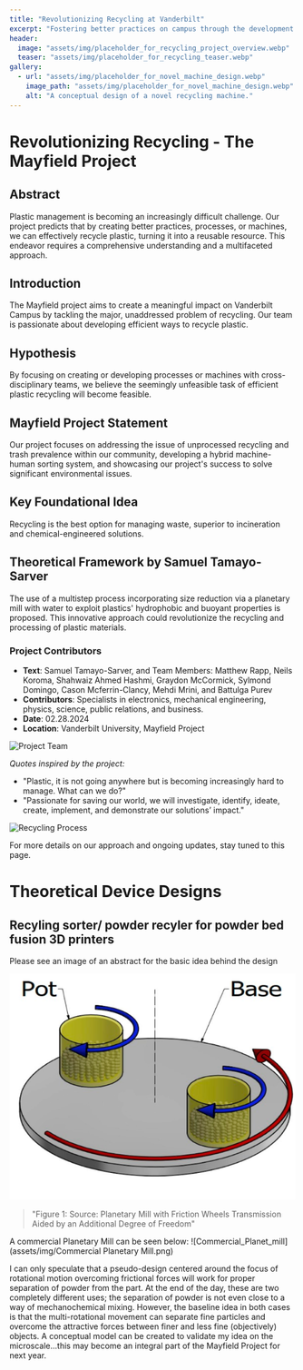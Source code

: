 ```yaml
---
title: "Revolutionizing Recycling at Vanderbilt"
excerpt: "Fostering better practices on campus through the development and implementation of novel recycling machines."
header:
  image: "assets/img/placeholder_for_recycling_project_overview.webp"
  teaser: "assets/img/placeholder_for_recycling_teaser.webp"
gallery:
  - url: "assets/img/placeholder_for_novel_machine_design.webp"
    image_path: "assets/img/placeholder_for_novel_machine_design.webp"
    alt: "A conceptual design of a novel recycling machine."
---
```


# Revolutionizing Recycling - The Mayfield Project

## Abstract

Plastic management is becoming an increasingly difficult challenge. Our project predicts that by creating better practices, processes, or machines, we can effectively recycle plastic, turning it into a reusable resource. This endeavor requires a comprehensive understanding and a multifaceted approach.

## Introduction

The Mayfield project aims to create a meaningful impact on Vanderbilt Campus by tackling the major, unaddressed problem of recycling. Our team is passionate about developing efficient ways to recycle plastic.

## Hypothesis

By focusing on creating or developing processes or machines with cross-disciplinary teams, we believe the seemingly unfeasible task of efficient plastic recycling will become feasible.

## Mayfield Project Statement

Our project focuses on addressing the issue of unprocessed recycling and trash prevalence within our community, developing a hybrid machine-human sorting system, and showcasing our project's success to solve significant environmental issues.

## Key Foundational Idea

Recycling is the best option for managing waste, superior to incineration and chemical-engineered solutions.

## Theoretical Framework by Samuel Tamayo-Sarver

The use of a multistep process incorporating size reduction via a planetary mill with water to exploit plastics' hydrophobic and buoyant properties is proposed. This innovative approach could revolutionize the recycling and processing of plastic materials.

### Project Contributors

- **Text**: Samuel Tamayo-Sarver, and Team Members: Matthew Rapp, Neils Koroma, Shahwaiz Ahmed Hashmi, Graydon McCormick, Sylmond Domingo, Cason Mcferrin-Clancy, Mehdi Mrini, and Battulga Purev
- **Contributors**: Specialists in electronics, mechanical engineering, physics, science, public relations, and business.
- **Date**: 02.28.2024
- **Location**: Vanderbilt University, Mayfield Project

![Project Team](assets/img/placeholder_for_project_team.jpg)

*Quotes inspired by the project:*

- "Plastic, it is not going anywhere but is becoming increasingly hard to manage. What can we do?"
- "Passionate for saving our world, we will investigate, identify, ideate, create, implement, and demonstrate our solutions’ impact."

![Recycling Process](assets/img/placeholder_for_recycling_process.jpg)

For more details on our approach and ongoing updates, stay tuned to this page.

# Theoretical Device Designs

## Recyling sorter/ powder recyler for powder bed fusion 3D printers

Please see an image of an abstract for the basic idea behind the design 

![Rotational_movement](assets/img/Rotational_mill_motion.png)
> "Figure 1: Source: Planetary Mill with Friction Wheels Transmission Aided by an Additional Degree of Freedom"

A commercial Planetary Mill can be seen below: 
![Commercial_Planet_mill](assets/img/Commercial Planetary Mill.png)


I can only speculate that a pseudo-design centered around the focus of rotational motion overcoming frictional forces will work for proper separation of powder from the part. At the end of the day, these are two completely different uses; the separation of powder is not even close to a way of mechanochemical mixing. However, the baseline idea in both cases is that the multi-rotational movement can separate fine particles and overcome the attractive forces between finer and less fine (objectively) objects.
	A conceptual model can be created to validate my idea on the microscale…this may become an integral part of the Mayfield Project for next year. 





 
